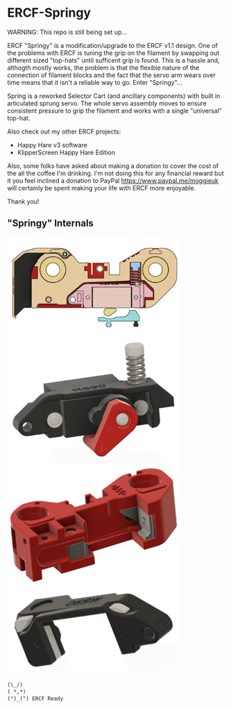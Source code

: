 # ERCF-Springy

WARNING: This repo is still being set up...

ERCF "Springy" is a modification/upgrade to the ERCF v1.1 design.  One of the problems with ERCF is tuning the grip on the filament by swapping out different sized "top-hats" until sufficent grip is found.  This is a hassle and, althogth mostly works, the problem is that the flexible nature of the connection of filament blocks and the fact that the servo arm wears over time means that it isn't a reliable way to go.  Enter "Springy"...

Spring is a reworked Selector Cart (and ancillary components) with built in articulated sprung servo.  The whole servo assembly moves to ensure consistent pressure to grip the filament and works with a single "universal" top-hat.

Also check out my other ERCF projects:
<ul>
<li>Happy Hare v3 software
<li>KlipperScreen Happy Hare Edition
</ul>

Also, some folks have asked about making a donation to cover the cost of the all the coffee I'm drinking.  I'm not doing this for any financial reward but it you feel inclined a donation to PayPal https://www.paypal.me/moggieuk will certainly be spent making your life with ERCF more enjoyable.

Thank you!

## "Springy" Internals
<img src="doc/Crosssection.png" width="400" alt="ERCF Springy Cross Section">

<img src="doc/Articulated_Servo_Mount.png" width="400" alt="MG90S Articulated Servo Mount">

<img src="doc/Break_Off_Tabs_Selector_Cart.png" width="400" alt="ERCF Springy Cross Section">

<img src="doc/Break_Off_Tabs_Servo_Mount.png" width="400" alt="ERCF Springy Cross Section">
  

    (\_/)
    ( *,*)
    (")_(") ERCF Ready
  
